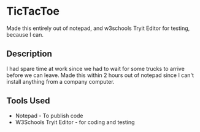 # TicTacToe
Made this entirely out of notepad, and w3schools Tryit Editor for testing, because I can.



Description
-----------

I had spare time at work since we had to wait for some trucks to arrive before we can leave. Made this within 2 hours out of 
notepad since I can't install anything from a company computer. 


Tools Used
----------

- Notepad - To publish code
- W3Schools Tryit Editor - for coding and testing
